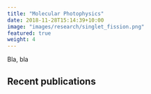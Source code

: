 ```yaml
---
title: "Molecular Photophysics"
date: 2018-11-28T15:14:39+10:00
image: "images/research/singlet_fission.png"
featured: true
weight: 4
---
```


Bla, bla

## Recent publications
